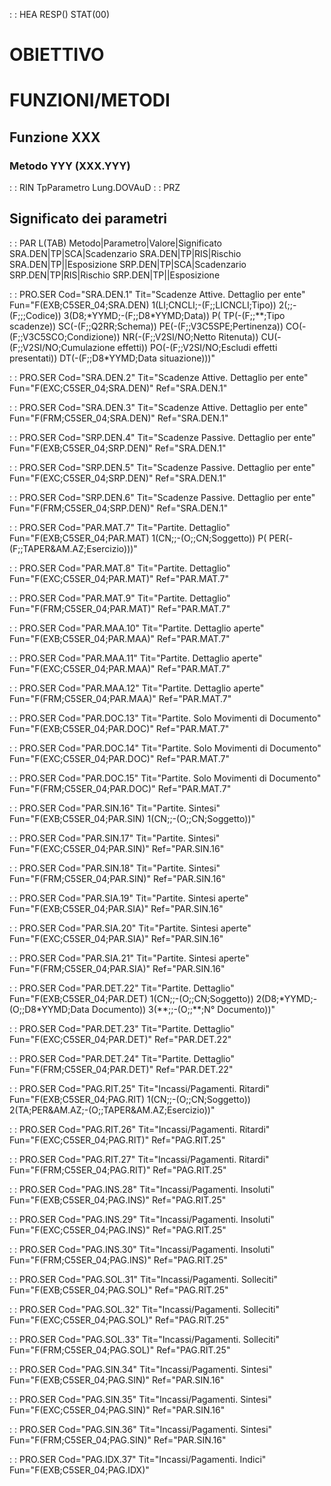  :  : HEA RESP() STAT(00)
# OBIETTIVO

# FUNZIONI/METODI

## Funzione XXX
### Metodo YYY (XXX.YYY)


 :  : RIN                              TpParametro         Lung.DOVAuD
 :  : PRZ
## Significato dei parametri
 :  : PAR L(TAB)
Metodo|Parametro|Valore|Significato
SRA.DEN|TP|SCA|Scadenzario
SRA.DEN|TP|RIS|Rischio
SRA.DEN|TP||Esposizione
SRP.DEN|TP|SCA|Scadenzario
SRP.DEN|TP|RIS|Rischio
SRP.DEN|TP||Esposizione


 :  : PRO.SER Cod="SRA.DEN.1" Tit="Scadenze Attive. Dettaglio per ente" Fun="F(EXB;C5SER_04;SRA.DEN) 1(LI;CNCLI;-(F;;LICNCLI;Tipo)) 2(;;-(F;;;Codice)) 3(D8;\*YYMD;-(F;;D8\*YYMD;Data)) P( TP(-(F;;\*\*;Tipo scadenze)) SC(-(F;;Q2RR;Schema)) PE(-(F;;V3C5SPE;Pertinenza)) CO(-(F;;V3C5SCO;Condizione)) NR(-(F;;V2SI/NO;Netto Ritenuta)) CU(-(F;;V2SI/NO;Cumulazione effetti)) PO(-(F;;V2SI/NO;Escludi effetti presentati)) DT(-(F;;D8\*YYMD;Data situazione)))"

 :  : PRO.SER Cod="SRA.DEN.2" Tit="Scadenze Attive. Dettaglio per ente" Fun="F(EXC;C5SER_04;SRA.DEN)" Ref="SRA.DEN.1"

 :  : PRO.SER Cod="SRA.DEN.3" Tit="Scadenze Attive. Dettaglio per ente" Fun="F(FRM;C5SER_04;SRA.DEN)" Ref="SRA.DEN.1"

 :  : PRO.SER Cod="SRP.DEN.4" Tit="Scadenze Passive. Dettaglio per ente" Fun="F(EXB;C5SER_04;SRP.DEN)" Ref="SRA.DEN.1"

 :  : PRO.SER Cod="SRP.DEN.5" Tit="Scadenze Passive. Dettaglio per ente" Fun="F(EXC;C5SER_04;SRP.DEN)" Ref="SRA.DEN.1"

 :  : PRO.SER Cod="SRP.DEN.6" Tit="Scadenze Passive. Dettaglio per ente" Fun="F(FRM;C5SER_04;SRP.DEN)" Ref="SRA.DEN.1"

 :  : PRO.SER Cod="PAR.MAT.7" Tit="Partite. Dettaglio" Fun="F(EXB;C5SER_04;PAR.MAT) 1(CN;;-(O;;CN;Soggetto)) P( PER(-(F;;TAPER&AM.AZ;Esercizio)))"

 :  : PRO.SER Cod="PAR.MAT.8" Tit="Partite. Dettaglio" Fun="F(EXC;C5SER_04;PAR.MAT)" Ref="PAR.MAT.7"

 :  : PRO.SER Cod="PAR.MAT.9" Tit="Partite. Dettaglio" Fun="F(FRM;C5SER_04;PAR.MAT)" Ref="PAR.MAT.7"

 :  : PRO.SER Cod="PAR.MAA.10" Tit="Partite. Dettaglio aperte" Fun="F(EXB;C5SER_04;PAR.MAA)" Ref="PAR.MAT.7"

 :  : PRO.SER Cod="PAR.MAA.11" Tit="Partite. Dettaglio aperte" Fun="F(EXC;C5SER_04;PAR.MAA)" Ref="PAR.MAT.7"

 :  : PRO.SER Cod="PAR.MAA.12" Tit="Partite. Dettaglio aperte" Fun="F(FRM;C5SER_04;PAR.MAA)" Ref="PAR.MAT.7"

 :  : PRO.SER Cod="PAR.DOC.13" Tit="Partite. Solo Movimenti di Documento" Fun="F(EXB;C5SER_04;PAR.DOC)" Ref="PAR.MAT.7"

 :  : PRO.SER Cod="PAR.DOC.14" Tit="Partite. Solo Movimenti di Documento" Fun="F(EXC;C5SER_04;PAR.DOC)" Ref="PAR.MAT.7"

 :  : PRO.SER Cod="PAR.DOC.15" Tit="Partite. Solo Movimenti di Documento" Fun="F(FRM;C5SER_04;PAR.DOC)" Ref="PAR.MAT.7"

 :  : PRO.SER Cod="PAR.SIN.16" Tit="Partite. Sintesi" Fun="F(EXB;C5SER_04;PAR.SIN) 1(CN;;-(O;;CN;Soggetto))"

 :  : PRO.SER Cod="PAR.SIN.17" Tit="Partite. Sintesi" Fun="F(EXC;C5SER_04;PAR.SIN)" Ref="PAR.SIN.16"

 :  : PRO.SER Cod="PAR.SIN.18" Tit="Partite. Sintesi" Fun="F(FRM;C5SER_04;PAR.SIN)" Ref="PAR.SIN.16"

 :  : PRO.SER Cod="PAR.SIA.19" Tit="Partite. Sintesi aperte" Fun="F(EXB;C5SER_04;PAR.SIA)" Ref="PAR.SIN.16"

 :  : PRO.SER Cod="PAR.SIA.20" Tit="Partite. Sintesi aperte" Fun="F(EXC;C5SER_04;PAR.SIA)" Ref="PAR.SIN.16"

 :  : PRO.SER Cod="PAR.SIA.21" Tit="Partite. Sintesi aperte" Fun="F(FRM;C5SER_04;PAR.SIA)" Ref="PAR.SIN.16"

 :  : PRO.SER Cod="PAR.DET.22" Tit="Partite. Dettaglio" Fun="F(EXB;C5SER_04;PAR.DET) 1(CN;;-(O;;CN;Soggetto)) 2(D8;\*YYMD;-(O;;D8\*YYMD;Data Documento)) 3(\*\*;;-(O;;\*\*;N° Documento))"

 :  : PRO.SER Cod="PAR.DET.23" Tit="Partite. Dettaglio" Fun="F(EXC;C5SER_04;PAR.DET)" Ref="PAR.DET.22"

 :  : PRO.SER Cod="PAR.DET.24" Tit="Partite. Dettaglio" Fun="F(FRM;C5SER_04;PAR.DET)" Ref="PAR.DET.22"

 :  : PRO.SER Cod="PAG.RIT.25" Tit="Incassi/Pagamenti. Ritardi" Fun="F(EXB;C5SER_04;PAG.RIT) 1(CN;;-(O;;CN;Soggetto)) 2(TA;PER&AM.AZ;-(O;;TAPER&AM.AZ;Esercizio))"

 :  : PRO.SER Cod="PAG.RIT.26" Tit="Incassi/Pagamenti. Ritardi" Fun="F(EXC;C5SER_04;PAG.RIT)" Ref="PAG.RIT.25"

 :  : PRO.SER Cod="PAG.RIT.27" Tit="Incassi/Pagamenti. Ritardi" Fun="F(FRM;C5SER_04;PAG.RIT)" Ref="PAG.RIT.25"

 :  : PRO.SER Cod="PAG.INS.28" Tit="Incassi/Pagamenti. Insoluti" Fun="F(EXB;C5SER_04;PAG.INS)" Ref="PAG.RIT.25"

 :  : PRO.SER Cod="PAG.INS.29" Tit="Incassi/Pagamenti. Insoluti" Fun="F(EXC;C5SER_04;PAG.INS)" Ref="PAG.RIT.25"

 :  : PRO.SER Cod="PAG.INS.30" Tit="Incassi/Pagamenti. Insoluti" Fun="F(FRM;C5SER_04;PAG.INS)" Ref="PAG.RIT.25"

 :  : PRO.SER Cod="PAG.SOL.31" Tit="Incassi/Pagamenti. Solleciti" Fun="F(EXB;C5SER_04;PAG.SOL)" Ref="PAG.RIT.25"

 :  : PRO.SER Cod="PAG.SOL.32" Tit="Incassi/Pagamenti. Solleciti" Fun="F(EXC;C5SER_04;PAG.SOL)" Ref="PAG.RIT.25"

 :  : PRO.SER Cod="PAG.SOL.33" Tit="Incassi/Pagamenti. Solleciti" Fun="F(FRM;C5SER_04;PAG.SOL)" Ref="PAG.RIT.25"

 :  : PRO.SER Cod="PAG.SIN.34" Tit="Incassi/Pagamenti. Sintesi" Fun="F(EXB;C5SER_04;PAG.SIN)" Ref="PAR.SIN.16"

 :  : PRO.SER Cod="PAG.SIN.35" Tit="Incassi/Pagamenti. Sintesi" Fun="F(EXC;C5SER_04;PAG.SIN)" Ref="PAR.SIN.16"

 :  : PRO.SER Cod="PAG.SIN.36" Tit="Incassi/Pagamenti. Sintesi" Fun="F(FRM;C5SER_04;PAG.SIN)" Ref="PAR.SIN.16"

 :  : PRO.SER Cod="PAG.IDX.37" Tit="Incassi/Pagamenti. Indici" Fun="F(EXB;C5SER_04;PAG.IDX)"

